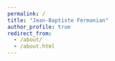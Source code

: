 ```yaml
---
permalink: /
title: "Jean-Baptiste Fermanian"
author_profile: true
redirect_from: 
  - /about/
  - /about.html
---
```


